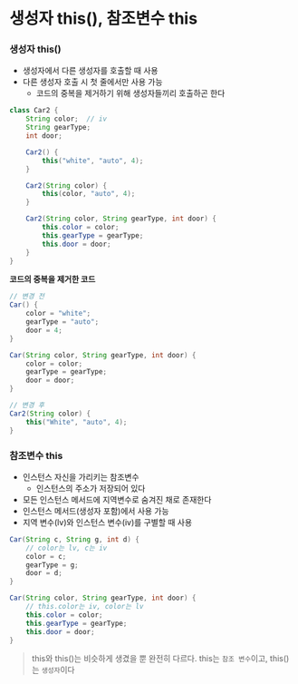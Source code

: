 # 생성자 this(), 참조변수 this

### 생성자 this()

- 생성자에서 다른 생성자를 호출할 때 사용
- 다른 생성자 호출 시 첫 줄에서만 사용 가능
    - 코드의 중복을 제거하기 위해 생성자들끼리 호출하곤 한다

```java
class Car2 {
	String color;  // iv
	String gearType;
	int door;

	Car2() {
		this("white", "auto", 4);
	}

	Car2(String color) {
		this(color, "auto", 4);
	}

	Car2(String color, String gearType, int door) {
		this.color = color;
		this.gearType = gearType;
		this.door = door;
	}
}
```

**코드의 중복을 제거한 코드**

```java
// 변경 전
Car() {
	color = "white";
	gearType = "auto";
	door = 4;
}

Car(String color, String gearType, int door) {
	color = color;
	gearType = gearType;
	door = door;
}

// 변경 후
Car2(String color) {
	this("White", "auto", 4);
}
```

### 참조변수 this

- 인스턴스 자신을 가리키는 참조변수
    - 인스턴스의 주소가 저장되어 있다
- 모든 인스턴스 메서드에 지역변수로 숨겨진 채로 존재한다
- 인스턴스 메서드(생성자 포함)에서 사용 가능
- 지역 변수(lv)와 인스턴스 변수(iv)를 구별할 때 사용

```java
Car(String c, String g, int d) {
	// color는 lv, c는 iv
	color = c;
	gearType = g;
	door = d;
}
```

```java
Car(String color, String gearType, int door) {
	// this.color는 iv, color는 lv
	this.color = color;
	this.gearType = gearType;
	this.door = door;
}
```

> this와 this()는 비슷하게 생겼을 뿐 완전히 다르다.
> this는 `참조 변수`이고, this()는 `생성자`이다

